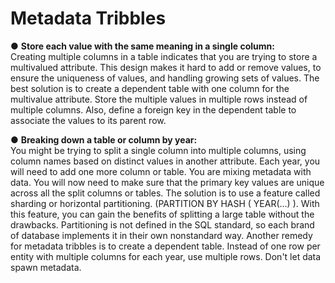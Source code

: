 # Metadata Tribbles

  ● **Store each value with the same meaning in a single column:**   
  Creating multiple columns in a table indicates that you are trying to store
  a multivalued attribute. This design makes it hard to add or remove values,
  to ensure the uniqueness of values, and handling growing sets of values.
  The best solution is to create a dependent table with one column for the
  multivalue attribute. Store the multiple values in multiple rows instead of
  multiple columns. Also, define a foreign key in the dependent table to associate
  the values to its parent row.

  ● **Breaking down a table or column by year:**   
  You might be trying to split a single column into multiple columns,
  using column names based on distinct values in another attribute.
  Each year, you will need to add one more column or table.
  You are mixing metadata with data. You will now need to make sure that
  the primary key values are unique across all the split columns or tables.
  The solution is to use a feature called sharding or horizontal partitioning.
  (PARTITION BY HASH ( YEAR(...) ). With this feature, you can gain the
  benefits of splitting a large table without the drawbacks.
  Partitioning is not defined in the SQL standard, so each brand of database
  implements it in their own nonstandard way.
  Another remedy for metadata tribbles is to create a dependent table.
  Instead of one row per entity with multiple columns for each year,
  use multiple rows. Don't let data spawn metadata.